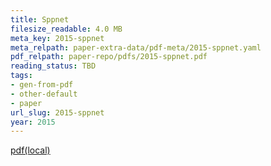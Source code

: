 ```yaml
---
title: Sppnet
filesize_readable: 4.0 MB
meta_key: 2015-sppnet
meta_relpath: paper-extra-data/pdf-meta/2015-sppnet.yaml
pdf_relpath: paper-repo/pdfs/2015-sppnet.pdf
reading_status: TBD
tags:
- gen-from-pdf
- other-default
- paper
url_slug: 2015-sppnet
year: 2015
---
```


[pdf(local)](../../paper-repo/pdfs/2015-sppnet.pdf)
